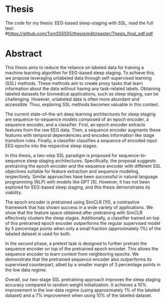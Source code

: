 # Thesis
The code for my thesis: EEG-based sleep-staging with SSL, read the full text: #https://github.com/TomS55555/thesis/edit/master/Thesis_final_pdf.pdf

# Abstract
This thesis aims to reduce the reliance on labeled data for training a machine learning
algorithm for EEG-based sleep staging. To achieve this, we propose leveraging
unlabeled data through self-supervised learning (SSL) methods. These methods aim
to create proxy tasks that learn information about the data without having any
task-related labels. Obtaining labeled datasets for biomedical applications, such as
sleep staging, can be challenging. However, unlabeled data is often more abundant
and accessible. Thus, exploring SSL methods becomes valuable in this context.

The current state-of-the-art deep learning architectures for sleep staging are
sequence-to-sequence models composed of an epoch encoder, a sequence encoder, and
a classifier. First, an epoch encoder extracts features from the raw EEG data. Then,
a sequence encoder augments these features with temporal dependencies and encodes
information like stage transition rules. Finally, a classifier classifies a sequence of
encoded input EEG epochs into the respective sleep stages.

In this thesis, a two-step SSL paradigm is proposed for sequence-to-sequence sleep
staging architectures. Specifically, the proposal suggests pretraining the epoch encoder
and the sequence encoder with different SSL objectives suitable for feature extraction
and sequence modeling, respectively. Similar approaches have been successful in
natural language programming (NLP) with models like GPT [8]. However, it has not
been explored for EEG-based sleep staging, and this thesis demonstrates its viability.

The epoch encoder is pretrained using SimCLR [10], a contrastive framework
that has shown success in a wide variety of applications. We show that the feature
space obtained after pretraining with SimCLR effectively clusters the sleep stages.
Additionally, a classifier trained on top of this pretrained epoch encoder outperforms
the regular supervised model by 5 percentage points when only a small fraction
(approximately 1%) of the labeled dataset is used for both.

In the second phase, a pretext task is designed to further pretrain the sequence
encoder on top of the pretrained epoch encoder. This allows the sequence encoder to
learn context from neighboring epochs. We demonstrate that the pretrained sequence
encoder also outperforms its supervised counterpart, albeit by a smaller margin of 3
percentage points in the low data regime.

Overall, our two-stage SSL pretraining approach improves the sleep staging
accuracy compared to random weight initialization. It achieves a 10% improvement
in the low-data regime (using approximately 1% of the labeled dataset) and a 7%
improvement when using 10% of the labeled dataset.
